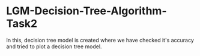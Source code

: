 # LGM-Decision-Tree-Algorithm-Task2
In this, decision tree model is created where we have checked it's accuracy and tried to plot a decision tree model.
